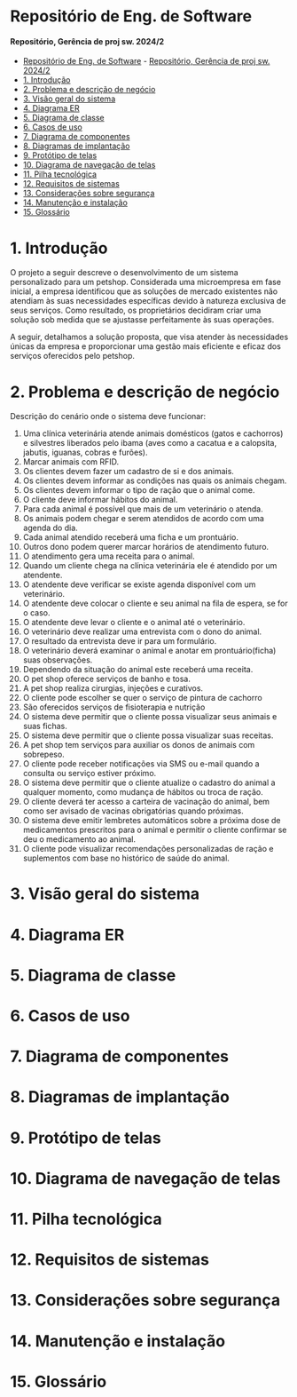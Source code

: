 # Repositório de Eng. de Software

#### Repositório, Gerência de proj sw. 2024/2

- [Repositório de Eng. de Software](#repositório-de-eng-de-software)
      - [Repositório, Gerência de proj sw. 2024/2](#repositório-gerência-de-proj-sw-20242)
- [1. Introdução](#1-introdução)
- [2. Problema e descrição de negócio](#2-problema-e-descrição-de-negócio)
- [3. Visão geral do sistema](#3-visão-geral-do-sistema)
- [4. Diagrama ER](#4-diagrama-er)
- [5. Diagrama de classe](#5-diagrama-de-classe)
- [6. Casos de uso](#6-casos-de-uso)
- [7. Diagrama de componentes](#7-diagrama-de-componentes)
- [8. Diagramas de implantação](#8-diagramas-de-implantação)
- [9. Protótipo de telas](#9-protótipo-de-telas)
- [10. Diagrama de navegação de telas](#10-diagrama-de-navegação-de-telas)
- [11. Pilha tecnológica](#11-pilha-tecnológica)
- [12. Requisitos de sistemas](#12-requisitos-de-sistemas)
- [13. Considerações sobre segurança](#13-considerações-sobre-segurança)
- [14. Manutenção e instalação](#14-manutenção-e-instalação)
- [15. Glossário](#15-glossário)



# 1. Introdução

O projeto a seguir descreve o desenvolvimento de um sistema personalizado para um petshop. Considerada uma microempresa em fase inicial, a empresa identificou que as soluções de mercado existentes não atendiam às suas necessidades específicas devido à natureza exclusiva de seus serviços. Como resultado, os proprietários decidiram criar uma solução sob medida que se ajustasse perfeitamente às suas operações.

A seguir, detalhamos a solução proposta, que visa atender às necessidades únicas da empresa e proporcionar uma gestão mais eficiente e eficaz dos serviços oferecidos pelo petshop.

# 2. Problema e descrição de negócio

Descrição do cenário onde o sistema deve funcionar:

1. Uma clínica veterinária atende animais domésticos (gatos e cachorros) e silvestres liberados pelo ibama (aves como a cacatua e a calopsita, jabutis, iguanas, cobras e furões).
2. Marcar animais com RFID.
3. Os clientes devem fazer um cadastro de si e dos animais.
4. Os clientes devem informar as condições nas quais os animais chegam.
5. Os clientes devem informar o tipo de ração que o animal come. 
6. O cliente deve informar hábitos do animal. 
7. Para cada animal é possível que mais de um veterinário o atenda. 
8. Os animais podem chegar e serem atendidos de acordo com uma agenda do dia. 
9. Cada animal atendido receberá uma ficha e um prontuário. 
10. Outros dono podem querer marcar horários de atendimento futuro. 
11. O atendimento gera uma receita para o animal. 
12. Quando um cliente chega na clínica veterinária ele é atendido por um atendente. 
13. O atendente deve verificar se existe agenda disponível com um veterinário. 
14. O atendente deve colocar o cliente e seu animal na fila de espera, se for o caso. 
15. O atendente deve levar o cliente e o animal até o veterinário. 
16. O veterinário deve realizar uma entrevista com o dono do animal. 
17. O resultado da entrevista deve ir para um formulário. 
18. O veterinário deverá examinar o animal e anotar em prontuário(ficha) suas observações. 
19. Dependendo da situação do animal este receberá uma receita.
20. O pet shop oferece serviços de banho e tosa.
21. A pet shop realiza cirurgias, injeções e curativos.
22. O cliente pode escolher se quer o serviço de pintura de cachorro 
23. São oferecidos serviços de fisioterapia e nutrição
24. O sistema deve permitir que o cliente possa visualizar seus animais e suas fichas.
25. O sistema deve permitir que o cliente possa visualizar suas receitas.
26. A pet shop tem serviços para auxiliar os donos de animais com sobrepeso.
27. O cliente pode receber notificações via SMS ou e-mail quando a consulta ou serviço estiver próximo.
28. O sistema deve permitir que o cliente atualize o cadastro do animal a qualquer momento, como mudança de hábitos ou troca de ração.
29. O cliente deverá ter acesso a carteira de vacinação do animal, bem como ser avisado de vacinas obrigatórias quando próximas.
30. O sistema deve emitir lembretes automáticos sobre a próxima dose de medicamentos prescritos para o animal e permitir o cliente confirmar se deu o medicamento ao animal.
31. O cliente pode visualizar recomendações personalizadas de ração e suplementos com base no histórico de saúde do animal.
 

# 3. Visão geral do sistema

# 4. Diagrama ER

# 5. Diagrama de classe

# 6. Casos de uso

# 7. Diagrama de componentes

# 8. Diagramas de implantação

# 9. Protótipo de telas

# 10. Diagrama de navegação de telas

# 11. Pilha tecnológica

# 12. Requisitos de sistemas

# 13. Considerações sobre segurança

# 14. Manutenção e instalação

# 15. Glossário